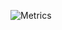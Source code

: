 ![Metrics](https://metrics.lecoq.io/oxicode?template=classic&followup=1&isocalendar=1&pagespeed=0&stars=1&projects=1&languages=1&pagespeed.detailed=false&isocalendar.duration=half-year&projects.limit=4&stars.limit=4&config.timezone=America%2FLima)
